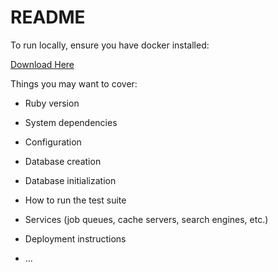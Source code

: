 # README

To run locally, ensure you have docker installed:

[Download Here](https://www.docker.com/community-edition#download)

Things you may want to cover:

* Ruby version

* System dependencies

* Configuration

* Database creation

* Database initialization

* How to run the test suite

* Services (job queues, cache servers, search engines, etc.)

* Deployment instructions

* ...
